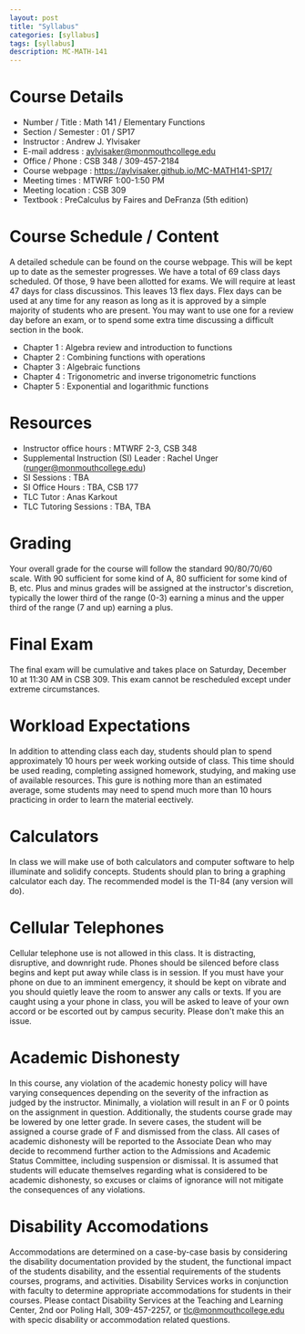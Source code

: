 ```yaml
---
layout: post
title: "Syllabus"
categories: [syllabus]
tags: [syllabus]
description: MC-MATH-141
---
```


# Course Details
* Number / Title : Math 141 / Elementary Functions
* Section / Semester : 01 / SP17
* Instructor : Andrew J. Ylvisaker
* E-mail address : aylvisaker@monmouthcollege.edu 
* Office / Phone : CSB 348 / 309-457-2184
* Course webpage : https://aylvisaker.github.io/MC-MATH141-SP17/
* Meeting times : MTWRF 1:00-1:50 PM
* Meeting location : CSB 309
* Textbook : PreCalculus by Faires and DeFranza (5th edition)

# Course Schedule / Content
A detailed schedule can be found on the course webpage. This will be kept up to date as the semester progresses. We have a total of 69 class days scheduled. Of those, 9 have been allotted for exams. We will require at least 47 days for class discussinos. This leaves 13 flex days. Flex days can be used at any time for any reason as long as it is approved by a simple majority of students who are present. You may want to use one for a review day before an exam, or to spend some extra time discussing a difficult section in the book.
* Chapter 1 : Algebra review and introduction to functions
* Chapter 2 : Combining functions with operations
* Chapter 3 : Algebraic functions
* Chapter 4 : Trigonometric and inverse trigonometric functions
* Chapter 5 : Exponential and logarithmic functions

# Resources
* Instructor office hours : MTWRF 2-3, CSB 348
* Supplemental Instruction (SI) Leader : Rachel Unger (runger@monmouthcollege.edu)
* SI Sessions :  TBA
* SI Office Hours : TBA, CSB 177
* TLC Tutor : Anas Karkout
* TLC Tutoring Sessions : TBA, TBA

# Grading
Your overall grade for the course will follow the standard 90/80/70/60 scale. With 90 sufficient for some kind of A, 80 sufficient for some kind of B, etc. Plus and minus grades will be assigned at the instructor's discretion, typically the lower third of the range (0-3) earning a minus and the upper third of the range (7 and up) earning a plus.

# Final Exam
The final exam will be cumulative and takes place on Saturday, December 10 at 11:30 AM in CSB 309. This exam cannot be rescheduled except under extreme circumstances.

# Workload Expectations
In addition to attending class each day, students should plan to spend approximately 10 hours per week working outside of class. This time should be used reading, completing assigned homework, studying, and making use of available resources. This gure is nothing more than an estimated average, some students may need to spend much more than 10 hours practicing in order to learn the material eectively.

# Calculators
In class we will make use of both calculators and computer software to help illuminate and solidify concepts. Students should plan to bring a graphing calculator each day. The recommended model is the TI-84 (any version will do).

# Cellular Telephones
Cellular telephone use is not allowed in this class. It is distracting, disruptive, and downright rude. Phones should be silenced before class begins and kept put away while class is in session. If you must have your phone on due to an imminent emergency, it should be kept on vibrate and you should quietly leave the room to answer any calls or texts. If you are caught using a your phone in class, you will be asked to leave of your own accord or be escorted out by campus security. Please don't make this an issue.

# Academic Dishonesty
In this course, any violation of the academic honesty policy will have varying consequences depending on the severity of the infraction as judged by the instructor. Minimally, a violation will result in an F or 0 points on the assignment in question. Additionally, the students course grade may be lowered by one letter grade. In severe cases, the student will be assigned a course grade of F and dismissed from the class. All cases of academic dishonesty will be reported to the Associate Dean who may decide to recommend further action to the Admissions and Academic Status Committee, including suspension or dismissal. It is assumed that students will educate themselves regarding what is considered to be academic dishonesty, so excuses or claims of ignorance will not mitigate the consequences of any violations.

# Disability Accomodations
Accommodations are determined on a case-by-case basis by considering the disability documentation provided by the student, the functional impact of the students disability, and the essential requirements of the students courses, programs, and activities. Disability Services works in conjunction with faculty to determine appropriate accommodations for students in their courses. Please contact Disability Services at the Teaching and Learning Center, 2nd oor Poling Hall, 309-457-2257, or tlc@monmouthcollege.edu with specic disability or accommodation related questions.
